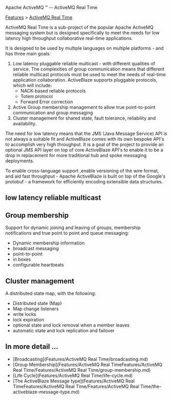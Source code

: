 Apache ActiveMQ ™ -- ActiveMQ Real Time 

[Features](features.md) > [ActiveMQ Real Time](FeaturesFeatures/Features/activemq-real-time.md)


ActiveMQ Real Time is a sub-project of the popular Apache ActiveMQ messaging system but is designed specifically to meet the needs for low latency high throughput collaborative real-time applications.

It is designed to be used by multiple languages on multiple platforms - and has three main goals:

1.  Low latency pluggable reliable multicast - with different qualities of service. The complexities of group communication means that different reliable multicast protocols must be used to meet the needs of real-time application collaboration. ActiveBlaze supports pluggable protocols, which will include:
    *   NACK-based reliable protocols
    *   Totem protocol
    *   Forward Error correction
2.  Active Group membership management to allow true point-to-point communication and group messaging
3.  Cluster management for shared state, fault tolerance, reliability and availability.

The need for low latency means that the JMS (Java Message Service) API is not always a suitable fit and ActiveBlaze comes with its own bespoke API's to accomplish very high throughput. It is a goal of the project to provide an optional JMS API layer on top of core ActiveBlaze API's to enable it to be a drop in replacement for more traditional hub and spoke messaging deployments.

To enable cross-language support ,enable versioning of the wire format, and aid fast throughput - Apache ActiveBlaze is built on top of the Google's protobuf - a framework for efficiently encoding extensible data structures.

low latency reliable multicast
------------------------------

Group membership
----------------

Support for dynamic joining and leaving of groups, membership notifications and true point to point and queue messaging:

*   Dynamic membership information
*   broadcast messaging
*   point-to-point
*   in boxes
*   configurable heartbeats

Cluster management
------------------

A distributed state map, with the following:

*   Distributed state (Map)
*   Map change listeners
*   write locks
*   lock expiration
*   optional state and lock removal when a member leaves
*   automatic state and lock replication and failover

In more detail ...
------------------

*   [Broadcasting](Features/ActiveMQ Real Time/broadcasting.md)
*   [Group Membership](Features/ActiveMQ Real TimeFeatures/ActiveMQ Real Time/Features/ActiveMQ Real Time/group-membership.md)
*   [Life Cycle](Features/ActiveMQ Real Time/life-cycle.md)
*   [The ActiveBlaze Message type](Features/ActiveMQ Real TimeFeatures/ActiveMQ Real Time/Features/ActiveMQ Real Time/the-activeblaze-message-type.md)

